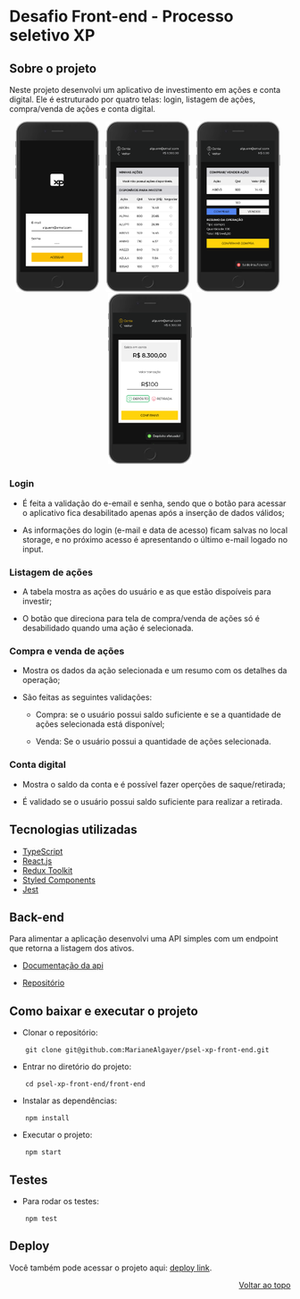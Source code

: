 # Desafio Front-end - Processo seletivo XP

## Sobre o projeto

Neste projeto desenvolvi um aplicativo de investimento em ações e conta digital. Ele é estruturado por quatro telas: login, listagem de ações, compra/venda de ações e conta digital.

<p align="center">
  <img src="app_login.png" width="150px">
  &nbsp
  <img src="app_lista.png" width="150px">
  &nbsp
  <img src="app_negociar.png" width="150px">
  &nbsp
  <img src="app_conta.png" width="150px">
</p>

### Login

- É feita a validação do e-email e senha, sendo que o botão para acessar o aplicativo fica desabilitado apenas após a inserção de dados válidos;

- As informações do login (e-mail e data de acesso) ficam salvas no local storage, e no próximo acesso é apresentando o último e-mail logado no input.

### Listagem de ações

- A tabela mostra as ações do usuário e as que estão dispoíveis para investir;

- O botão que direciona para tela de compra/venda de ações só é desabilidado quando uma ação é selecionada.

### Compra e venda de ações

- Mostra os dados da ação selecionada e um resumo com os detalhes da operação;

- São feitas as seguintes validações:

    - Compra: se o usuário possui saldo suficiente e se a quantidade de ações selecionada está disponível;

    - Venda: Se o usuário possui a quantidade de ações selecionada. 


### Conta digital

- Mostra o saldo da conta e é possível fazer operções de saque/retirada;

- É validado se o usuário possui saldo suficiente para realizar a retirada.

## Tecnologias utilizadas

- [TypeScript](https://www.typescriptlang.org/)
- [React.js](https://reactjs.org/)
- [Redux Toolkit](https://redux-toolkit.js.org/)
- [Styled Components](https://styled-components.com/)
- [Jest](https://jestjs.io/pt-BR/)

## Back-end

Para alimentar a aplicação desenvolvi uma API simples com um endpoint que retorna a listagem dos ativos.

- [Documentação da api](https://xp-api-mariane.herokuapp.com/docs)

- [Repositório](https://github.com/MarianeAlgayer/psel-xp-back-end)

## Como baixar e executar o projeto

- Clonar o repositório:

```
    git clone git@github.com:MarianeAlgayer/psel-xp-front-end.git
```

- Entrar no diretório do projeto:

```
    cd psel-xp-front-end/front-end
```

- Instalar as dependências:

```
    npm install
```

- Executar o projeto:

```
    npm start
```
## Testes

- Para rodar os testes:

```
    npm test
```

## Deploy

Você também pode acessar o projeto aqui: [deploy link](https://psel-xp-front-end-mariane.vercel.app/).

<p align="right"><a href="#top">Voltar ao topo</a></p>
